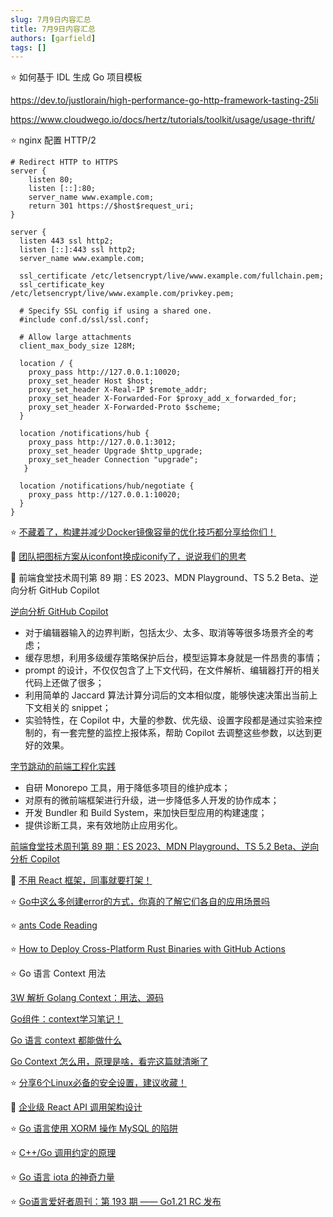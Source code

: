 ```yaml
---
slug: 7月9日内容汇总
title: 7月9日内容汇总
authors: [garfield]
tags: []
---
```


⭐️ 如何基于 IDL 生成 Go 项目模板

https://dev.to/justlorain/high-performance-go-http-framework-tasting-25li

https://www.cloudwego.io/docs/hertz/tutorials/toolkit/usage/usage-thrift/

⭐️ nginx 配置 HTTP/2

```nginx
# Redirect HTTP to HTTPS
server {
    listen 80;
    listen [::]:80;
    server_name www.example.com;
    return 301 https://$host$request_uri;
}

server {
  listen 443 ssl http2;
  listen [::]:443 ssl http2;
  server_name www.example.com;

  ssl_certificate /etc/letsencrypt/live/www.example.com/fullchain.pem;
  ssl_certificate_key /etc/letsencrypt/live/www.example.com/privkey.pem;

  # Specify SSL config if using a shared one.
  #include conf.d/ssl/ssl.conf;

  # Allow large attachments
  client_max_body_size 128M;

  location / {
    proxy_pass http://127.0.0.1:10020;
    proxy_set_header Host $host;
    proxy_set_header X-Real-IP $remote_addr;
    proxy_set_header X-Forwarded-For $proxy_add_x_forwarded_for;
    proxy_set_header X-Forwarded-Proto $scheme;
  }

  location /notifications/hub {
    proxy_pass http://127.0.0.1:3012;
    proxy_set_header Upgrade $http_upgrade;
    proxy_set_header Connection "upgrade";
   }

  location /notifications/hub/negotiate {
    proxy_pass http://127.0.0.1:10020;
  }
}
```

⭐️ [不藏着了，构建并减少Docker镜像容量的优化技巧都分享给你们！](https://mp.weixin.qq.com/s/XM5oya9WdvSxeDveTaWlkg)

📒 [团队把图标方案从iconfont换成iconify了，说说我们的思考](https://mp.weixin.qq.com/s/7ddDYUrtUBSHlEzVm1_INw)

📒 前端食堂技术周刊第 89 期：ES 2023、MDN Playground、TS 5.2 Beta、逆向分析 GitHub Copilot

[逆向分析 GitHub Copilot](https://zhuanlan.zhihu.com/p/639993637)

- 对于编辑器输入的边界判断，包括太少、太多、取消等等很多场景齐全的考虑；
- 缓存思想，利用多级缓存策略保护后台，模型运算本身就是一件昂贵的事情；
- prompt 的设计，不仅仅包含了上下文代码，在文件解析、编辑器打开的相关代码上还做了很多；
- 利用简单的 Jaccard 算法计算分词后的文本相似度，能够快速决策出当前上下文相关的 snippet；
- 实验特性，在 Copilot 中，大量的参数、优先级、设置字段都是通过实验来控制的，有一套完整的监控上报体系，帮助 Copilot 去调整这些参数，以达到更好的效果。

[字节跳动的前端工程化实践](https://zhuanlan.zhihu.com/p/640021617)

- 自研 Monorepo 工具，用于降低多项目的维护成本；
- 对原有的微前端框架进行升级，进一步降低多人开发的协作成本；
- 开发 Bundler 和 Build System，来加快巨型应用的构建速度；
- 提供诊断工具，来有效地防止应用劣化。

[前端食堂技术周刊第 89 期：ES 2023、MDN Playground、TS 5.2 Beta、逆向分析 Copilot](https://mp.weixin.qq.com/s/Yfh6V8luWqS8hY3LK_3XxA)

📒 [不用 React 框架，同事就要打架！](https://mp.weixin.qq.com/s/tFaE96Iysx1mt_QIQqw7Xw)

⭐️ [Go中这么多创建error的方式，你真的了解它们各自的应用场景吗](https://mp.weixin.qq.com/s/GXAvaFvXR3HYI7qU4lL4lA)

⭐️ [ants Code Reading](https://mp.weixin.qq.com/s/LanponUabu9dBTx9qb-L1w)

⭐️ [How to Deploy Cross-Platform Rust Binaries with GitHub Actions](https://dzfrias.dev/blog/deploy-rust-cross-platform-github-actions)

⭐️ Go 语言 Context 用法

[3W 解析 Golang Context：用法、源码](https://mp.weixin.qq.com/s/Faa6wa4s-1ggE56_trO6VA)

[Go组件：context学习笔记！](https://mp.weixin.qq.com/s/OCpVRwtiphFRZgu9zdae5g)

[Go 语言 context 都能做什么](https://mp.weixin.qq.com/s/7IliODEUt3JpEuzL8K_sOg)

[Go Context 怎么用，原理是啥，看完这篇就清晰了](https://mp.weixin.qq.com/s/mFmZD98KPsNk9JHm3wq2og)

⭐️ [分享6个Linux必备的安全设置，建议收藏！](https://mp.weixin.qq.com/s/H9_BYLQIewIyycJkMxo6LA)

📒 [企业级 React API 调用架构设计](https://mp.weixin.qq.com/s/X7vffwDcz1Otevr0OP7gOQ)

⭐️ [Go 语言使用 XORM 操作 MySQL 的陷阱](https://mp.weixin.qq.com/s/zbvUzoa1K7AIQK-p3v-WQQ)

⭐️ [C++/Go 调用约定的原理](https://mp.weixin.qq.com/s/xYnzVz2FDX-rNCgfKwOgAQ)

⭐️ [Go 语言 iota 的神奇力量](https://mp.weixin.qq.com/s/xjkY6hJnUq5btDyJuSOZrg)

⭐️ [Go语言爱好者周刊：第 193 期 —— Go1.21 RC 发布](https://mp.weixin.qq.com/s/W5g7HdR1cQ-c1m05Z8umeg)
